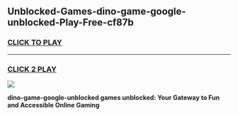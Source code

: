 
## Unblocked-Games-dino-game-google-unblocked-Play-Free-cf87b
<h3>
<a href="https://premium76.site?title=dino-game-google-unblocked&ref=15A">CLICK TO PLAY</a></h3>
<hr>

<h3>
<a href="https://premium76.site?title=dino-game-google-unblocked&ref=15A">CLICK 2 PLAY</a>
  
</h3>

<a href="https://premium76.site?title=dino-game-google-unblocked&ref=15A"><img src="https://clearcache.store/games.png"></a>


**dino-game-google-unblocked games unblocked: Your Gateway to Fun and Accessible Online Gaming**
